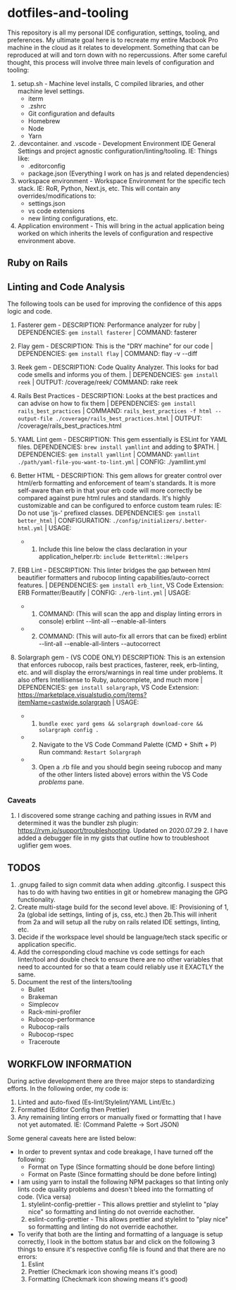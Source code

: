 # dotfiles-and-tooling

This repository is all my personal IDE configuration, settings, tooling, and
preferences. My ultimate goal here is to recreate my entire Macbook Pro machine
in the cloud as it relates to development. Something that can be reproduced at
will and torn down with no repercussions. After some careful thought, this
process will involve three main levels of configuration and tooling:

1. setup.sh - Machine level installs, C compiled libraries, and other machine level
   settings.
   - iterm
   - .zshrc
   - Git configuration and defaults
   - Homebrew
   - Node
   - Yarn
2. .devcontainer. and .vscode - Development Environment IDE General Settings and project agnostic
   configuration/linting/tooling. IE: Things like:
   - .editorconfig
   - package.json (Everything I work on has js and related dependencies)
3. workspace environment - Workspace Environment for the specific tech stack.
   IE: RoR, Python, Next.js, etc. This will contain any overrides/modifications to:
   - settings.json
   - vs code extensions
   - new linting configurations, etc.
4. Application environment - This will bring in the actual application being
   worked on which inherits the levels of configuration and respective
   environment above.

## Ruby on Rails

## Linting and Code Analysis

The following tools can be used for improving the confidence of this apps logic and code.

1. Fasterer gem - DESCRIPTION: Performance analyzer for ruby | DEPENDENCIES:
   `gem install fasterer` | COMMAND: fasterer
2. Flay gem - DESCRIPTION: This is the "DRY machine" for our code |
   DEPENDENCIES: `gem install flay` | COMMAND: flay -v --diff
3. Reek gem - DESCRIPTION: Code Quality Analyzer. This looks for bad code smells
   and informs you of them. | DEPENDENCIES: `gem install reek` |
   OUTPUT: /coverage/reek/ COMMAND: rake reek
4. Rails Best Practices - DESCRIPTION: Looks at the best practices and can
   advise on how to fix them | DEPENDENCIES: `gem install rails_best_practices` | COMMAND: `rails_best_practices -f html --output-file ./coverage/rails_best_practices.html`
   | OUTPUT: /coverage/rails_best_practices.html
5. YAML Lint gem - DESCRIPTION: This gem essentially is ESLint for YAML files.
   DEPENDENCIES: `brew install yamllint` and adding to \$PATH. | DEPENDENCIES:
   `gem install yamllint` | COMMAND: `yamllint ./path/yaml-file-you-want-to-lint.yml` | CONFIG: ./yamllint.yml
6. Better HTML - DESCRIPTION: This gem allows for greater control over
   html/erb formatting and enforcement of team's standards. It is more
   self-aware than erb in that your erb code will more correctly be compared
   against pure html rules and standards. It's highly customizable and can be
   configured to enforce custom team rules: IE: Do not use 'js-' prefixed
   classes. DEPENDENCIES: `gem install better_html` | CONFIGURATION:
   `./config/initializers/.better-html.yml` | USAGE:
   - 1. Include this line below the class declaration in your
        application_helper.rb: `include BetterHtml::Helpers`
7. ERB Lint - DESCRIPTION: This linter bridges the gap between html
   beautifier formatters and rubocop linting capabilities/auto-correct features.
   | DEPENDENCIES: `gem install erb_lint`, VS Code Extension:
   ERB Formatter/Beautify | CONFIG: `./erb-lint.yml` | USAGE:

   - 1. COMMAND: (This will scan the app and display linting errors in console)
        erblint --lint-all --enable-all-linters
   - 2. COMMAND: (This will auto-fix all errors that can be fixed) erblint --lint-all --enable-all-linters --autocorrect

8. Solargraph gem - (VS CODE ONLY) DESCRIPTION: This is an extension that
   enforces rubocop, rails best practices, fasterer, reek, erb-linting, etc. and
   will display the errors/warnings in real time under problems. It also offers
   Intellisense to Ruby, autocomplete, and much more |
   DEPENDENCIES: `gem install solargraph`, VS Code Extension:
   https://marketplace.visualstudio.com/items?itemName=castwide.solargraph |
   USAGE:
   - 1. `bundle exec yard gems && solargraph download-core && solargraph config .`
   - 2. Navigate to the VS Code Command Palette (CMD + Shift + P) Run command:
        `Restart Solargraph`
   - 3. Open a .rb file and you should begin seeing rubocop and many of the other linters listed
        above) errors within the VS Code _problems_ pane.

### Caveats

1. I discovered some strange caching and pathing issues in RVM and determined it
   was the bundler zsh plugin: https://rvm.io/support/troubleshooting. Updated
   on 2020.07.29
   2. I have added a debugger file in my gists that outline how to troubleshoot
      uglifier gem woes.

## TODOS

1. .gnupg failed to sign commit data when adding .gitconfig. I suspect this has
   to do with having two entities in git or homebrew managing the GPG functionality.
1. Create multi-stage build for the second level above. IE: Provisioning of 1,
   2a (global ide settings, linting of js, css, etc.) then 2b.This will inherit from
   2a and will setup all the ruby on rails related IDE settings, linting, etc.
1. Decide if the workspace level should be language/tech stack specific or
   application specific.
1. Add the corresponding cloud machine vs code settings for each linter/tool and
   double check to ensure there are no other variables that need to accounted
   for so that a team could reliably use it EXACTLY the same.
1. Document the rest of the linters/tooling
   - Bullet
   - Brakeman
   - Simplecov
   - Rack-mini-profiler
   - Rubocop-performance
   - Rubocop-rails
   - Rubocop-rspec
   - Traceroute

## WORKFLOW INFORMATION

During active development there are three major steps to standardizing efforts.
In the following order, my code is:

1. Linted and auto-fixed (Es-lint/Stylelint/YAML Lint/Etc.)
2. Formatted (Editor Config then Prettier)
3. Any remaining linting errors or manually fixed or formatting that I have not
   yet automated. IE: (Command Palette -> Sort JSON)

Some general caveats here are listed below:

- In order to prevent syntax and code breakage, I have turned off the following:
  - Format on Type (Since formatting should be done before linting)
  - Format on Paste (Since formatting should be done before linting)
- I am using yarn to install the following NPM packages so that linting only
  lints code quality problems and doesn't bleed into the formatting of code.
  (Vica versa)
  1.  stylelint-config-prettier - This allows prettier and stylelint to "play nice"
      so formatting and linting do not override eachother.
  2.  eslint-config-prettier - This allows prettier and stylelint to "play nice"
      so formatting and linting do not override eachother.
- To verify that both are the linting and formatting of a language is setup
  correctly, I look in the bottom status bar and click on the following 3 things
  to ensure it's respective config file is found and that there are no errors:
  1. Eslint
  2. Prettier (Checkmark icon showing means it's good)
  3. Formatting (Checkmark icon showing means it's good)
